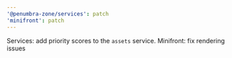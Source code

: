 ```yaml
---
'@penumbra-zone/services': patch
'minifront': patch
---
```


Services: add priority scores to the `assets` service. Minifront: fix rendering issues
